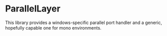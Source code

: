 # ParallelLayer

This library provides a windows-specific parallel port handler and a generic, hopefully capable one for mono environments.
